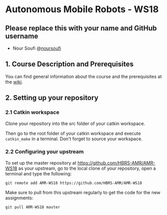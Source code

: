 # Autonomous Mobile Robots - WS18

## Please replace this with your name and GitHub username
* Nour Soufi @[noursoufi](http://github.com/noursoufi)

## 1. Course Description and Prerequisites

You can find general information about the course and the prerequisites at the [wiki].

[wiki]: https://github.com/HBRS-AMR/AMR-Wiki/

## 2. Setting up your repository

### 2.1 Catkin workspace

Clone your repository into the src folder of your catkin workspace.

Then go to the root folder of your catkin workspace and execute ```catkin_make``` in a terminal. Don't forget to source your workspace.

### 2.2 Configuring your upstream

To set up the master repository at https://github.com/HBRS-AMR/AMR-WS18 as your upstream, go to the local clone of your repository, open a terminal and type the following:
```
git remote add AMR-WS18 https://github.com/HBRS-AMR/AMR-WS18
```
Make sure to pull from this upstream regularly to get the code for the new assignments:
```
git pull AMR-WS18 master
```


